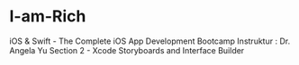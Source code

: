 # I-am-Rich

iOS & Swift - The Complete iOS App Development Bootcamp
Instruktur : Dr. Angela Yu
Section 2 - Xcode Storyboards and Interface Builder
